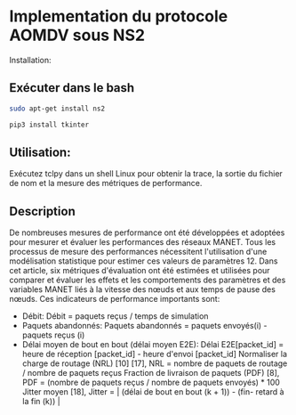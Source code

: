 # Implementation du protocole AOMDV sous NS2
Installation:

## Exécuter dans le bash

```bash
sudo apt-get install ns2

pip3 install tkinter
```

## Utilisation:

Exécutez tclpy dans un shell Linux pour obtenir la trace, la sortie du fichier de nom et la mesure des métriques de performance.

## Description

De nombreuses mesures de performance ont été développées et adoptées pour mesurer et évaluer les performances des réseaux MANET. Tous les processus de mesure des performances nécessitent l'utilisation d'une modélisation statistique pour estimer ces valeurs de paramètres 12. Dans cet article, six métriques d'évaluation ont été estimées et utilisées pour comparer et évaluer les effets et les comportements des paramètres et des variables MANET liés à la vitesse des nœuds et aux temps de pause des nœuds. Ces indicateurs de performance importants sont:

- Débit:
    Débit = paquets reçus / temps de simulation
- Paquets abandonnés:
    Paquets abandonnés = paquets envoyés(i) - paquets reçus (i)
-  Délai moyen de bout en bout (délai moyen E2E):
    Délai E2E[packet_id] = heure de réception [packet_id] - heure d'envoi [packet_id]
Normaliser la charge de routage (NRL) [10] [17],
NRL = nombre de paquets de routage /
nombre de paquets reçus
Fraction de livraison de paquets (PDF) [8],
PDF = (nombre de paquets reçus /
nombre de paquets envoyés) * 100
Jitter moyen [18],
Jitter = | (délai de bout en bout (k + 1)) - (fin-
retard à la fin (k)) |

